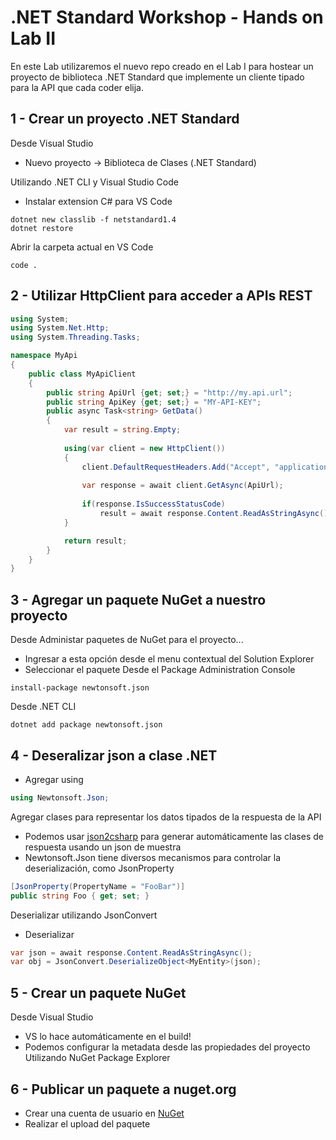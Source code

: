# .NET Standard Workshop - Hands on Lab II
En este Lab utilizaremos el nuevo repo creado en el Lab I para hostear un proyecto de biblioteca .NET Standard 
que implemente un cliente tipado para la API que cada coder elija.

## 1 - Crear un proyecto .NET Standard

Desde Visual Studio
- Nuevo proyecto -> Biblioteca de Clases (.NET Standard)

Utilizando .NET CLI y Visual Studio Code
- Instalar extension C# para VS Code

``` 
dotnet new classlib -f netstandard1.4
dotnet restore
```

Abrir la carpeta actual en VS Code
``` 
code .
```
## 2 - Utilizar HttpClient para acceder a APIs REST
```csharp
using System;
using System.Net.Http;
using System.Threading.Tasks;

namespace MyApi
{
    public class MyApiClient
    {
        public string ApiUrl {get; set;} = "http://my.api.url";
        public string ApiKey {get; set;} = "MY-API-KEY";
        public async Task<string> GetData()
        {
            var result = string.Empty;
            
            using(var client = new HttpClient())
            {
                client.DefaultRequestHeaders.Add("Accept", "application/json");
                
                var response = await client.GetAsync(ApiUrl);
                
                if(response.IsSuccessStatusCode)
                    result = await response.Content.ReadAsStringAsync();
            }

            return result;
        }
    }
}
```

## 3 - Agregar un paquete NuGet a nuestro proyecto
Desde Administar paquetes de NuGet para el proyecto...
- Ingresar a esta opción desde el menu contextual del Solution Explorer
- Seleccionar el paquete
Desde el Package Administration Console
``` 
install-package newtonsoft.json
```
Desde .NET CLI
``` 
dotnet add package newtonsoft.json
```

## 4 - Deseralizar json a clase .NET
- Agregar using
```csharp
using Newtonsoft.Json;
```
Agregar clases para representar los datos tipados de la respuesta de la API
- Podemos usar [json2csharp](http://json2csharp.com/) para generar automáticamente las clases de respuesta usando un json de muestra
- Newtonsoft.Json tiene diversos mecanismos para controlar la deserialización, como JsonProperty
```csharp
[JsonProperty(PropertyName = "FooBar")]
public string Foo { get; set; }
```
Deserializar utilizando JsonConvert
- Deserializar
```csharp
var json = await response.Content.ReadAsStringAsync();
var obj = JsonConvert.DeserializeObject<MyEntity>(json);
```

## 5 - Crear un paquete NuGet
Desde Visual Studio
- VS lo hace automáticamente en el build!
- Podemos configurar la metadata desde las propiedades del proyecto
Utilizando NuGet Package Explorer

## 6 - Publicar un paquete a nuget.org
- Crear una cuenta de usuario en [NuGet](https://nuget.org)
- Realizar el upload del paquete